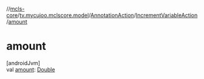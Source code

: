 //[mcls-core](../../../../index.md)/[tv.mycujoo.mclscore.model](../../index.md)/[AnnotationAction](../index.md)/[IncrementVariableAction](index.md)/[amount](amount.md)

# amount

[androidJvm]\
val [amount](amount.md): [Double](https://kotlinlang.org/api/latest/jvm/stdlib/kotlin/-double/index.html)
